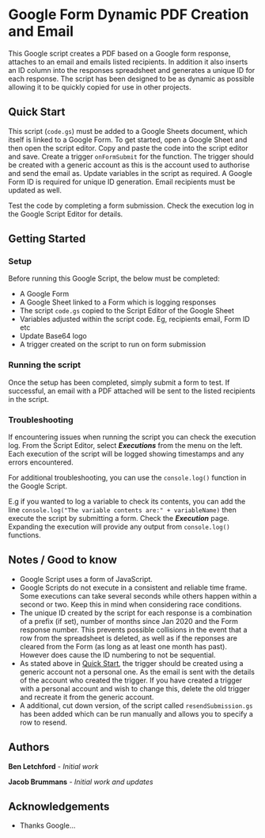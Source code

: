 # Google Form Dynamic PDF Creation and Email

This Google script creates a PDF based on a Google form response, attaches to an email and emails listed recipients. In addition it also inserts an ID column into the responses spreadsheet and generates a unique ID for each response. The script has been designed to be as dynamic as possible allowing it to be quickly copied for use in other projects.

## Quick Start

This script (`code.gs`) must be added to a Google Sheets document, which itself is linked to a Google Form. To get started, open a Google Sheet and then open the script editor. Copy and paste the code into the script editor and save. Create a trigger `onFormSubmit` for the function. The trigger should be created with a generic account as this is the account used to authorise and send the email as. Update variables in the script as required. A Google Form ID is required for unique ID generation. Email recipients must be updated as well.

Test the code by completing a form submission. Check the execution log in the Google Script Editor for details.

## Getting Started

### Setup

Before running this Google Script, the below must be completed:

* A Google Form
* A Google Sheet linked to a Form which is logging responses
* The script `code.gs` copied to the Script Editor of the Google Sheet
* Variables adjusted within the script code. Eg, recipients email, Form ID etc
* Update Base64 logo
* A trigger created on the script to run on form submission

### Running the script

Once the setup has been completed, simply submit a form to test. If successful, an email with a PDF attached will be sent to the listed recipients in the script.

### Troubleshooting

If encountering issues when running the script you can check the execution log. From the Script Editor, select ***Executions*** from the menu on the left. Each execution of the script will be logged showing timestamps and any errors encountered.

For additional troubleshooting, you can use the `console.log()` function in the Google Script. 

E.g if you wanted to log a variable to check its contents, you can add the line `console.log("The variable contents are:" + variableName)` then execute the script by submitting a form. Check the ***Execution*** page. Expanding the execution will provide any output from `console.log()` functions.

## Notes / Good to know

* Google Script uses a form of JavaScript.
* Google Scripts do not execute in a consistent and reliable time frame. Some executions can take several seconds while others happen within a second or two. Keep this in mind when considering race conditions.
* The unique ID created by the script for each response is a combination of a prefix (if set), number of months since Jan 2020 and the Form response number. This prevents possible collisions in the event that a row from the spreadsheet is deleted, as well as if the reponses are cleared from the Form (as long as at least one month has past). However does cause the ID numbering to not be sequential.
* As stated above in [Quick Start](#quick-start), the trigger should be created using a generic account not a personal one. As the email is sent with the details of the account who created the trigger. If you have created a trigger with a personal account and wish to change this, delete the old trigger and recreate it from the generic account.
* A additional, cut down version, of the script called `resendSubmission.gs` has been added which can be run manually and allows you to specify a row to resend.

## Authors

**Ben Letchford** - *Initial work*

**Jacob Brummans** - *Initial work and updates*

## Acknowledgements

* Thanks Google... 
